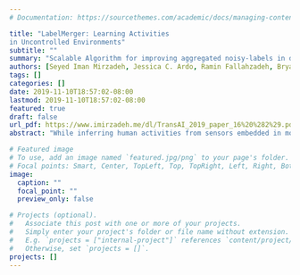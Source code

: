 ```yaml
---
# Documentation: https://sourcethemes.com/academic/docs/managing-content/

title: "LabelMerger: Learning Activities
in Uncontrolled Environments"
subtitle: ""
summary: "Scalable Algorithm for improving aggregated noisy-labels in data collection process."
authors: [Seyed Iman Mirzadeh, Jessica C. Ardo, Ramin Fallahzadeh, Bryan Minor, Lorraine Evangelista, Diane Cook, Hassan Ghasemzadeh]
tags: []
categories: []
date: 2019-11-10T18:57:02-08:00
lastmod: 2019-11-10T18:57:02-08:00
featured: true
draft: false
url_pdf: https://www.imirzadeh.me/dl/TransAI_2019_paper_16%20%282%29.pdf
abstract: "While inferring human activities from sensors embedded in mobile devices using machine learning algorithms has been studied, current research relies primarily on sensor data that are collected in controlled settings and/or with healthy individuals. Currently, there exists a gap in research about how to design activity recognition models based on sensor data collected with chronically ill individuals and in free-living environments. In this paper, we focus on a situation where free-living activity data are collected continuously, activity vocabulary (i.e., class labels) are not known as a priori, and sensor data are annotated by end-users through an active learning process. By analyzing sensor data collected in a clinical study involving patients with cardiovascular disease, we demonstrate significant challenges that arise while inferring physical activities in uncontrolled environments. In particular, we observe that activity labels that are distinct in syntax can refer to semantically-identical behaviors, resulting in a sparse label space. To construct a meaningful label space, we propose LabelMerger, a framework for restructuring the label space created through active learning in uncontrolled environments in preparation for training activity recognition models. LabelMerger combines semantic meaning of activity labels with physical attributes of the activities (i.e., domain knowledge) to generate a flexible and meaningful representation of the labels.Specifically, our approach merges labels using both word embedding techniques from the natural language processing and activity intensity from physical activity research. We show that the new representation of the sensor data obtained by LabelMerger results in more accurate activity recognition models compare to the case where original label space is used to learn recognition models."

# Featured image
# To use, add an image named `featured.jpg/png` to your page's folder.
# Focal points: Smart, Center, TopLeft, Top, TopRight, Left, Right, BottomLeft, Bottom, BottomRight.
image:
  caption: ""
  focal_point: ""
  preview_only: false

# Projects (optional).
#   Associate this post with one or more of your projects.
#   Simply enter your project's folder or file name without extension.
#   E.g. `projects = ["internal-project"]` references `content/project/deep-learning/index.md`.
#   Otherwise, set `projects = []`.
projects: []
---
```

